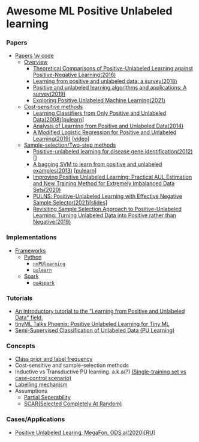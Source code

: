 # Awesome ML Positive Unlabeled learning

### Papers
<!-- MarkdownTOC depth=4 -->
- [Papers \\w code](#papers)
  - [Overview](#overview)
    - [Theoretical Comparisons of Positive-Unlabeled Learning against Positive-Negative Learning(2016)](https://proceedings.neurips.cc/paper/2016/file/be3159ad04564bfb90db9e32851ebf9c-Paper.pdf)
    - [Learning from positive and unlabeled data: a survey(2018)](https://arxiv.org/abs/1811.04820)
    - [Positive and unlabeled learning algorithms and applications: A survey(2019)](https://www.researchgate.net/profile/Kristen-Jaskie/publication/337503578_Positive_And_Unlabeled_Learning_Algorithms_And_Applications_A_Survey/links/609b0124458515d31513c2e9/Positive-And-Unlabeled-Learning-Algorithms-And-Applications-A-Survey.pdf)
    - [Exploring Positive Unlabeled Machine Learning(2021)](https://digital.wpi.edu/downloads/vq27zr55f)
  - [Cost-sensitive methods](#cost-sensitive)
    - [Learning Classifiers from Only Positive and Unlabeled Data(2008)](https://cseweb.ucsd.edu/~elkan/posonly.pdf)\[[pulearn](https://github.com/pulearn/pulearn#31elkanoto)\]
    - [Analysis of Learning from Positive and Unlabeled Data(2014)](https://papers.nips.cc/paper/2014/file/35051070e572e47d2c26c241ab88307f-Paper.pdf)
    - [A Modified Logistic Regression for Positive and Unlabeled Learning(2019)](https://www.researchgate.net/profile/Kristen-Jaskie/publication/340306999_A_Modified_Logistic_Regression_for_Positive_and_Unlabeled_Learning/links/609b0152a6fdccaebd2525d1/A-Modified-Logistic-Regression-for-Positive-and-Unlabeled-Learning.pdf) \[[video](https://www.youtube.com/watch?v=uk6SlTzfbUY)\]
  - [Sample-selection/Two-step methods](#sample-selection)
    - [Positive-unlabeled learning for disease gene identification(2012)](https://academic.oup.com/bioinformatics/article/28/20/2640/206620?login=true)[]
    - [A bagging SVM to learn from positive and unlabeled examples(2013)](https://members.cbio.mines-paristech.fr/~jvert/svn/bibli/local/Mordelet2013bagging.pdf) \[[pulearn](https://github.com/pulearn/pulearn#32bagging-based-pu-learning)\]
    - [Improving Positive Unlabeled Learning: Practical AUL Estimation and New Training Method for Extremely Imbalanced Data Sets(2020)](https://arxiv.org/pdf/2004.09820.pdf)
    - [PULNS: Positive-Unlabeled Learning with Effective Negative Sample Selector(2021)](https://ojs.aaai.org/index.php/AAAI/article/view/17064/16871)\[[slides](https://slideslive.com/38948747/pulns-positiveunlabeled-learning-with-effective-negative-sample-selector)\]
    - [Revisiting Sample Selection Approach to Positive-Unlabeled Learning: Turning Unlabeled Data into Positive rather than Negative(2019)](https://arxiv.org/pdf/1901.10155.pdf)

### Implementations
- [Frameworks](#frameworks)
  - [Python](#frameworks-python)
    - [`nnPUlearning`](https://github.com/kiryor/nnPUlearning)
    - [`pulearn`](https://github.com/pulearn/pulearn)
  - [Spark](#frameworks-spark)
    - [`pu4spark`](https://github.com/ispras/pu4spark)

### Tutorials

- [An introductory tutorial to the "Learning from Positive and Unlabeled Data" field.](https://dtai.cs.kuleuven.be/tutorials/pulearning/)
- [tinyML Talks Phoenix: Positive Unlabeled Learning for Tiny ML](https://www.youtube.com/watch?v=uk6SlTzfbUY)
- [Semi-Supervised Classification of Unlabeled Data (PU Learning)](https://towardsdatascience.com/semi-supervised-classification-of-unlabeled-data-pu-learning-81f96e96f7cb)

### Concepts
- [Class prior and label frequency](https://youtu.be/mSoeaYt6Oi8?t=1282)
- Cost-sensitive and sample-selection methods
- Inductive vs Transductive PU learning. a.k.a(?) [(Single-training set vs case-control scenario)](https://youtu.be/mSoeaYt6Oi8?t=823)
- [Labelling mechanism](https://youtu.be/mSoeaYt6Oi8?t=419)
- Assumptions
  - [Partial Seperability](https://youtu.be/uk6SlTzfbUY?t=1129)
  - [SCAR(Selected Completely At Random)](https://youtu.be/uk6SlTzfbUY?t=1243)

### Cases/Applications 
- [Positive Unlabeled Learing, MegaFon, ODS.ai(2020)\[RU\]](https://youtu.be/7nKswav3Zrw) 
